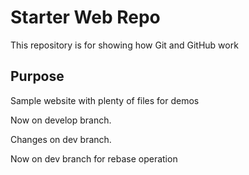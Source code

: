 # Starter Web Repo

This repository is for showing how Git and GitHub work

## Purpose

Sample website with plenty of files for demos

Now on develop branch.

Changes on dev branch.

Now on dev branch for rebase operation
